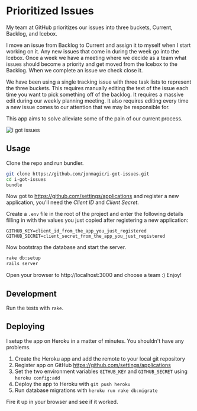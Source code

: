 # Prioritized Issues

My team at GitHub prioritizes our issues into three buckets, Current, Backlog, and Icebox.

I move an issue from Backlog to Current and assign it to myself when I start working on it. Any new issues that come in during the week go into the Icebox. Once a week we have a meeting where we decide as a team what issues should become a priority and get moved from the Icebox to the Backlog. When we complete an issue we check close it.

We have been using a single tracking issue with three task lists to represent the three buckets. This requires manually editing the text of the issue each time you want to pick something off of the backlog. It requires a massive edit during our weekly planning meeting. It also requires editing every time a new issue comes to our attention that we may be responsible for.

This app aims to solve alleviate some of the pain of our current process.

![i got issues](http://cl.ly/image/1h1e03010B2B/i-got-issues-2.gif)

## Usage

Clone the repo and run bundler.

```bash
git clone https://github.com/jonmagic/i-got-issues.git
cd i-got-issues
bundle
```

Now got to https://github.com/settings/applications and register a new application, you'll need the *Client ID* and *Client Secret*.

Create a `.env` file in the root of the project and enter the following details filling in with the values you just copied after registering a new application:

```
GITHUB_KEY=client_id_from_the_app_you_just_registered
GITHUB_SECRET=client_secret_from_the_app_you_just_registered
```

Now bootstrap the database and start the server.

```bash
rake db:setup
rails server
```

Open your browser to http://localhost:3000 and choose a team :) Enjoy!

## Development

Run the tests with `rake`.

## Deploying

I setup the app on Heroku in a matter of minutes. You shouldn't have any problems.

1. Create the Heroku app and add the remote to your local git repository
1. Register app on GitHub https://github.com/settings/applications
1. Set the two environment variables `GITHUB_KEY` and `GITHUB_SECRET` using `heroku config:add`
1. Deploy the app to Heroku with `git push heroku`
1. Run database migrations with `heroku run rake db:migrate`

Fire it up in your browser and see if it worked.
